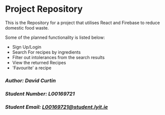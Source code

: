 # Project Repository 


This is the Repository for a project that utilises React and Firebase to reduce domestic food waste.

Some of the planned functionality is listed below:

- Sign Up/Login
- Search For recipes by ingredients
- Filter out intolerances from the search results
- View the returned Recipes
- 'Favourite' a recipe


### ***Author:** David Curtin*

### ***Student Number:** L00169721*
### ***Student Email:** L00169721@student.lyit.ie*

